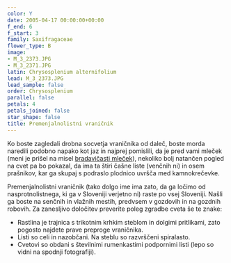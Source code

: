 ```yaml
---
color: Y
date: 2005-04-17 00:00:00+00:00
f_end: 6
f_start: 3
family: Saxifragaceae
flower_type: B
image:
- M_3_2373.JPG
- M_3_2371.JPG
latin: Chrysosplenium alternifolium
lead: M_3_2373.JPG
lead_sample: false
order: Chrysosplenium
parallel: false
petals: 4
petals_joined: false
star_shape: false
title: Premenjalnolistni vraničnik
---
```

Ko boste zagledali drobna socvetja vraničnika od daleč, boste morda naredili podobno napako kot jaz in najprej pomislili, da je pred vami mleček (meni je prišel na misel [bradavičasti mleček](../euphorbiaverrucosa/)), nekoliko bolj natančen pogled na cvet pa bo pokazal, da ima ta štiri čašne liste (venčnih ni) in osem prašnikov, kar ga skupaj s podraslo plodnico uvršča med kamnokrečevke.

Premenjalnolistni vraničnik (tako dolgo ime ima zato, da ga ločimo od nasprotnolistnega, ki ga v Sloveniji verjetno ni) raste po vsej Sloveniji. Našli ga boste na senčnih in vlažnih mestih, predvsem v gozdovih in na gozdnih robovih. Za zanesljivo določitev preverite poleg zgradbe cveta še te znake:

-   Rastlina je trajnica s trikotnim krhkim steblom in dolgimi pritlikami, zato pogosto najdete prave preproge vraničnika.
-   Listi so celi in nazobčani. Na steblu so razvrščeni spiralasto.
-   Cvetovi so obdani s številnimi rumenkastimi podpornimi listi (lepo so vidni na spodnji fotografiji).
